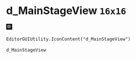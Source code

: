 # d_MainStageView `16x16`
<img src="/img/d_MainStageView.png" width=16 height=16>

``` CSharp
EditorGUIUtility.IconContent("d_MainStageView")
```
```
d_MainStageView
```

